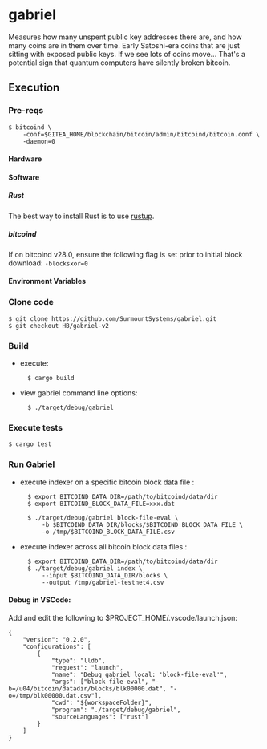 # gabriel

Measures how many unspent public key addresses there are, and how many coins are in them over time. Early Satoshi-era coins that are just sitting with exposed public keys. If we see lots of coins move... That's a potential sign that quantum computers have silently broken bitcoin.

## Execution

### Pre-reqs

```
$ bitcoind \
    -conf=$GITEA_HOME/blockchain/bitcoin/admin/bitcoind/bitcoin.conf \
    -daemon=0
```

#### Hardware

#### Software
##### Rust
The best way to install Rust is to use [rustup](https://rustup.rs).

##### bitcoind

If on bitcoind v28.0, ensure the following flag is set prior to initial block download:  `-blocksxor=0`

#### Environment Variables

### Clone code

```
$ git clone https://github.com/SurmountSystems/gabriel.git
$ git checkout HB/gabriel-v2
```

### Build

* execute:

        $ cargo build

* view gabriel command line options:


        $ ./target/debug/gabriel

### Execute tests

```
$ cargo test
```

### Run Gabriel

* execute indexer on a specific bitcoin block data file :

        $ export BITCOIND_DATA_DIR=/path/to/bitcoind/data/dir
        $ export BITCOIND_BLOCK_DATA_FILE=xxx.dat

        $ ./target/debug/gabriel block-file-eval \
            -b $BITCOIND_DATA_DIR/blocks/$BITCOIND_BLOCK_DATA_FILE \
            -o /tmp/$BITCOIND_BLOCK_DATA_FILE.csv


* execute indexer across all bitcoin block data files :

        $ export BITCOIND_DATA_DIR=/path/to/bitcoind/data/dir
        $ ./target/debug/gabriel index \
            --input $BITCOIND_DATA_DIR/blocks \
            --output /tmp/gabriel-testnet4.csv

#### Debug in VSCode:

Add and edit the following to $PROJECT_HOME/.vscode/launch.json:

`````
{
    "version": "0.2.0",
    "configurations": [
        {
            "type": "lldb",
            "request": "launch",
            "name": "Debug gabriel local: 'block-file-eval'",
            "args": ["block-file-eval", "-b=/u04/bitcoin/datadir/blocks/blk00000.dat", "-o=/tmp/blk00000.dat.csv"],
            "cwd": "${workspaceFolder}",
            "program": "./target/debug/gabriel",
            "sourceLanguages": ["rust"]
        }
    ]
}
`````
